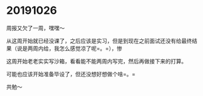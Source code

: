 # 20191026
周报又欠了一周，嘿嘿～

从这周开始就已经没课了，之后应该是实习，但是到现在之前面试还没有给最终结果（说是两周内给，我怎么感觉凉了呢=。=），惨

这周开始老老实实写沙箱，看看能不能两周内写完，然后再做接下来的打算。

可能也应该开始准备毕设了，但还没想好想做个啥=。=

共勉～